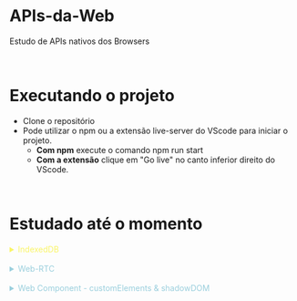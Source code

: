 # APIs-da-Web

Estudo de APIs nativos dos Browsers

<br>

# Executando o projeto

- Clone o repositório
- Pode utilizar o npm ou a extensão live-server do VScode para iniciar o projeto.
  - **Com npm** execute o comando npm run start
  - **Com a extensão** clique em "Go live" no canto inferior direito do VScode.

<br>

# Estudado até o momento

<details>
  <summary style="color: #FAF566; cursor: pointer">IndexedDB</summary>

## IndexedDB

- É criado um mini banco de dados no proprio navegador

### Referencias
- [CanIUse](https://caniuse.com/indexeddb)

</details>

<br>

<details>
<summary style="color: #9ACFDD; cursor: pointer">Web-RTC</summary>

## Web-RTC

- Utilizado para conexões peer-to-peer;
- Permite acessar a Câmera e microfone do dispositivo;

### Referencias
- [WebRTC.org](https://webrtc.org/)

</details>

<br>

<details>
<summary style="color: #9ACFDD; cursor: pointer">Web Component - customElements & shadowDOM</summary>

## Web Component

- São utilizadas as APIs **CustomElements** e **ShadowDOM** para poder gerar um WebComponent.
- Com ela, não é necessário o uso de um framework para gerar componentes HTML.
- é possivel criar novas tags ou customizar tags existentes com o **CustomElements** e o **ShadowDOM** gerar o conteudo em html dessa tag customizada

### Referencias
- MDN doc
  - [webComponents](https://developer.mozilla.org/pt-BR/docs/Web/Web_Components)
  - [shadow DOM](https://developer.mozilla.org/en-US/docs/Web/Web_Components/Using_shadow_DOM)
  - [customElements](https://developer.mozilla.org/pt-BR/docs/Web/Web_Components/Using_custom_elements)
- [Anotações do Notion](https://woolen-muskmelon-bff.notion.site/Web-Components-64a211cb7d7440338541284a18001a24)

</details>
